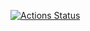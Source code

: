 [![Actions Status](https://github.com/jaaguptamme/data-structures/workflows/verify/badge.svg)](https://github.com/jaaguptamme/data-structures/actions)

